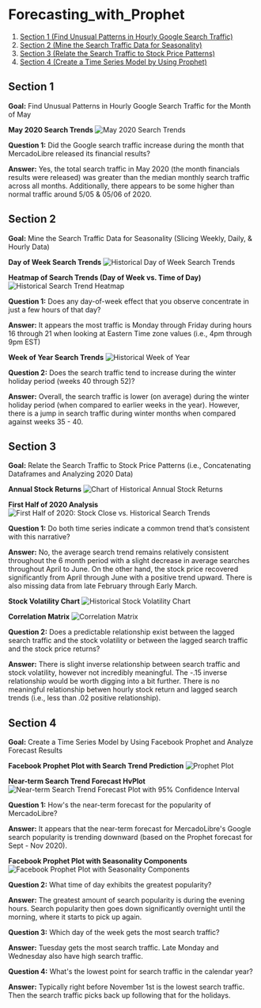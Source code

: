 # Forecasting_with_Prophet

1. [Section 1 (Find Unusual Patterns in Hourly Google Search Traffic)](#Section-1)
2. [Section 2 (Mine the Search Traffic Data for Seasonality)](#Section-2)
3. [Section 3 (Relate the Search Traffic to Stock Price Patterns)](#Section-3)
4. [Section 4 (Create a Time Series Model by Using Prophet)](#Section-4)

## Section 1

**Goal:** Find Unusual Patterns in Hourly Google Search Traffic for the Month of May

**May 2020 Search Trends**
![May 2020 Search Trends](Visualizations/May_2020.jpg)

**Question 1:** Did the Google search traffic increase during the month that MercadoLibre released its financial results?

**Answer:** Yes, the total search traffic in May 2020 (the month financials results were released) was greater than the median monthly search traffic across all months. Additionally, there appears to be some higher than normal traffic around 5/05 & 05/06 of 2020.

## Section 2

**Goal:** Mine the Search Traffic Data for Seasonality (Slicing Weekly, Daily, & Hourly Data)

**Day of Week Search Trends**
![Historical Day of Week Search Trends](Visualizations/Day_of_week_Searches.jpg)

**Heatmap of Search Trends (Day of Week vs. Time of Day)**
![Historical Search Trend Heatmap](Visualizations/heatmap.jpg)

**Question 1:** Does any day-of-week effect that you observe concentrate in just a few hours of that day?

**Answer:** It appears the most traffic is Monday through Friday during hours 16 through 21 when looking at Eastern Time zone values (i.e., 4pm through 9pm EST)

**Week of Year Search Trends**
![Historical Week of Year](Visualizations/Week_of_year.jpg)

**Question 2:** Does the search traffic tend to increase during the winter holiday period (weeks 40 through 52)?

**Answer:** Overall, the search traffic is lower (on average) during the winter holiday period (when compared to earlier weeks in the year).  However, there is a jump in search traffic during winter months when compared against weeks 35 - 40.

## Section 3

**Goal:** Relate the Search Traffic to Stock Price Patterns (i.e., Concatenating Dataframes and Analyzing 2020 Data)

**Annual Stock Returns**
![Chart of Historical Annual Stock Returns](Visualizations/stock_price_annual.jpg)

**First Half of 2020 Analysis**
![First Half of 2020: Stock Close vs. Historical Search Trends](Visualizations/close_vs_search.jpg)

**Question 1:** Do both time series indicate a common trend that’s consistent with this narrative?

**Answer:** No, the average search trend remains relatively consistent throughout the 6 month period with a slight decrease in average searches throughout April to June.  On the other hand, the stock price recovered significantly from April through June with a positive trend upward.  There is also missing data from late February through Early March.

**Stock Volatility Chart**
![Historical Stock Volatility Chart](Visualizations/volatility.jpg)

**Correlation Matrix**
![Correlation Matrix](Visualizations/correlation_matrix.jpg)

**Question 2:** Does a predictable relationship exist between the lagged search traffic and the stock volatility or between the lagged search traffic and the stock price returns?

**Answer:** There is slight inverse relationship between search traffic and stock volatility, however not incredibly meaningful.  The -.15 inverse relationship would be worth digging into a bit further.  There is no meaningful relationship betwen hourly stock return and lagged search trends (i.e., less than .02 positive relationship).

## Section 4

**Goal:** Create a Time Series Model by Using Facebook Prophet and Analyze Forecast Results

**Facebook Prophet Plot with Search Trend Prediction**
![Prophet Plot](Visualizations/prophet_plot.jpg)

**Near-term Search Trend Forecast HvPlot**
![Near-term Search Trend Forecast Plot with 95% Confidence Interval](Visualizations/forecast_plot.jpg)

**Question 1:**  How's the near-term forecast for the popularity of MercadoLibre?

**Answer:** It appears that the near-term forecast for MercadoLibre's Google search popularity is trending downward (based on the Prophet forecast for Sept - Nov 2020).

**Facebook Prophet Plot with Seasonality Components**
![Facebook Prophet Plot with Seasonality Components](Visualizations/Seasonality.jpg)

**Question 2:** What time of day exhibits the greatest popularity?

**Answer:** The greatest amount of search popularity is during the evening hours. Search popularity then goes down significantly overnight until the morning, where it starts to pick up again.

**Question 3:** Which day of the week gets the most search traffic?

**Answer:** Tuesday gets the most search traffic.  Late Monday and Wednesday also have high search traffic.

**Question 4:** What's the lowest point for search traffic in the calendar year?

**Answer:** Typically right before November 1st is the lowest search traffic.  Then the search traffic picks back up following that for the holidays.